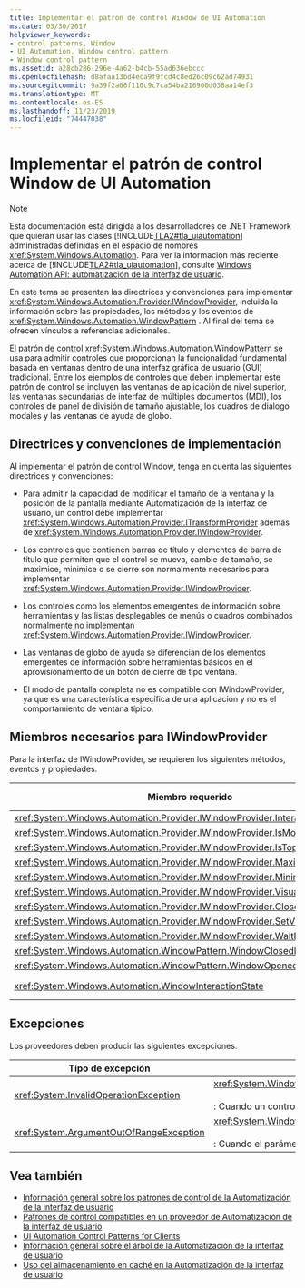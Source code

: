 ```yaml
---
title: Implementar el patrón de control Window de UI Automation
ms.date: 03/30/2017
helpviewer_keywords:
- control patterns, Window
- UI Automation, Window control pattern
- Window control pattern
ms.assetid: a28cb286-296e-4a62-b4cb-55ad636ebccc
ms.openlocfilehash: d8afaa13bd4eca9f9fcd4c8ed26c09c62ad74931
ms.sourcegitcommit: 9a39f2a06f110c9c7ca54ba216900d038aa14ef3
ms.translationtype: MT
ms.contentlocale: es-ES
ms.lasthandoff: 11/23/2019
ms.locfileid: "74447038"
---
```

# <a name="implementing-the-ui-automation-window-control-pattern"></a>Implementar el patrón de control Window de UI Automation
> [!NOTE]
> Esta documentación está dirigida a los desarrolladores de .NET Framework que quieran usar las clases [!INCLUDE[TLA2#tla_uiautomation](../../../includes/tla2sharptla-uiautomation-md.md)] administradas definidas en el espacio de nombres <xref:System.Windows.Automation>. Para ver la información más reciente acerca de [!INCLUDE[TLA2#tla_uiautomation](../../../includes/tla2sharptla-uiautomation-md.md)], consulte [Windows Automation API: automatización de la interfaz de usuario](/windows/win32/winauto/entry-uiauto-win32).  
  
 En este tema se presentan las directrices y convenciones para implementar <xref:System.Windows.Automation.Provider.IWindowProvider>, incluida la información sobre las propiedades, los métodos y los eventos de <xref:System.Windows.Automation.WindowPattern> . Al final del tema se ofrecen vínculos a referencias adicionales.  
  
 El patrón de control <xref:System.Windows.Automation.WindowPattern> se usa para admitir controles que proporcionan la funcionalidad fundamental basada en ventanas dentro de una interfaz gráfica de usuario (GUI) tradicional. Entre los ejemplos de controles que deben implementar este patrón de control se incluyen las ventanas de aplicación de nivel superior, las ventanas secundarias de interfaz de múltiples documentos (MDI), los controles de panel de división de tamaño ajustable, los cuadros de diálogo modales y las ventanas de ayuda de globo.  
  
<a name="Implementation_Guidelines_and_Conventions"></a>   
## <a name="implementation-guidelines-and-conventions"></a>Directrices y convenciones de implementación  
 Al implementar el patrón de control Window, tenga en cuenta las siguientes directrices y convenciones:  
  
- Para admitir la capacidad de modificar el tamaño de la ventana y la posición de la pantalla mediante Automatización de la interfaz de usuario, un control debe implementar <xref:System.Windows.Automation.Provider.ITransformProvider> además de <xref:System.Windows.Automation.Provider.IWindowProvider>.  
  
- Los controles que contienen barras de título y elementos de barra de título que permiten que el control se mueva, cambie de tamaño, se maximice, minimice o se cierre son normalmente necesarios para implementar <xref:System.Windows.Automation.Provider.IWindowProvider>.  
  
- Los controles como los elementos emergentes de información sobre herramientas y las listas desplegables de menús o cuadros combinados normalmente no implementan <xref:System.Windows.Automation.Provider.IWindowProvider>.  
  
- Las ventanas de globo de ayuda se diferencian de los elementos emergentes de información sobre herramientas básicos en el aprovisionamiento de un botón de cierre de tipo ventana.  
  
- El modo de pantalla completa no es compatible con IWindowProvider, ya que es una característica específica de una aplicación y no es el comportamiento de ventana típico.  
  
<a name="Required_Members_for_IWindowProvider"></a>   
## <a name="required-members-for-iwindowprovider"></a>Miembros necesarios para IWindowProvider  
 Para la interfaz de IWindowProvider, se requieren los siguientes métodos, eventos y propiedades.  
  
|Miembro requerido|Tipo de miembro|Notas|  
|---------------------|-----------------|-----------|  
|<xref:System.Windows.Automation.Provider.IWindowProvider.InteractionState%2A>|Propiedad|Ninguno|  
|<xref:System.Windows.Automation.Provider.IWindowProvider.IsModal%2A>|Propiedad|Ninguno|  
|<xref:System.Windows.Automation.Provider.IWindowProvider.IsTopmost%2A>|Propiedad|Ninguno|  
|<xref:System.Windows.Automation.Provider.IWindowProvider.Maximizable%2A>|Propiedad|Ninguno|  
|<xref:System.Windows.Automation.Provider.IWindowProvider.Minimizable%2A>|Propiedad|Ninguno|  
|<xref:System.Windows.Automation.Provider.IWindowProvider.VisualState%2A>|Propiedad|Ninguno|  
|<xref:System.Windows.Automation.Provider.IWindowProvider.Close%2A>|Método|Ninguno|  
|<xref:System.Windows.Automation.Provider.IWindowProvider.SetVisualState%2A>|Método|Ninguno|  
|<xref:System.Windows.Automation.Provider.IWindowProvider.WaitForInputIdle%2A>|Método|Ninguno|  
|<xref:System.Windows.Automation.WindowPattern.WindowClosedEvent>|Evento|Ninguno|  
|<xref:System.Windows.Automation.WindowPattern.WindowOpenedEvent>|Evento|Ninguno|  
|<xref:System.Windows.Automation.WindowInteractionState>|Evento|No se garantiza que sea <xref:System.Windows.Automation.WindowInteractionState.ReadyForUserInteraction>|  
  
<a name="Exceptions"></a>   
## <a name="exceptions"></a>Excepciones  
 Los proveedores deben producir las siguientes excepciones.  
  
|Tipo de excepción|Condición|  
|--------------------|---------------|  
|<xref:System.InvalidOperationException>|<xref:System.Windows.Automation.Provider.IWindowProvider.SetVisualState%2A><br /><br /> : Cuando un control no admite un comportamiento solicitado.|  
|<xref:System.ArgumentOutOfRangeException>|<xref:System.Windows.Automation.Provider.IWindowProvider.WaitForInputIdle%2A><br /><br /> : Cuando el parámetro no es un número válido.|  
  
## <a name="see-also"></a>Vea también

- [Información general sobre los patrones de control de la Automatización de la interfaz de usuario](ui-automation-control-patterns-overview.md)
- [Patrones de control compatibles en un proveedor de Automatización de la interfaz de usuario](support-control-patterns-in-a-ui-automation-provider.md)
- [UI Automation Control Patterns for Clients](ui-automation-control-patterns-for-clients.md)
- [Información general sobre el árbol de la Automatización de la interfaz de usuario](ui-automation-tree-overview.md)
- [Uso del almacenamiento en caché en la Automatización de la interfaz de usuario](use-caching-in-ui-automation.md)
